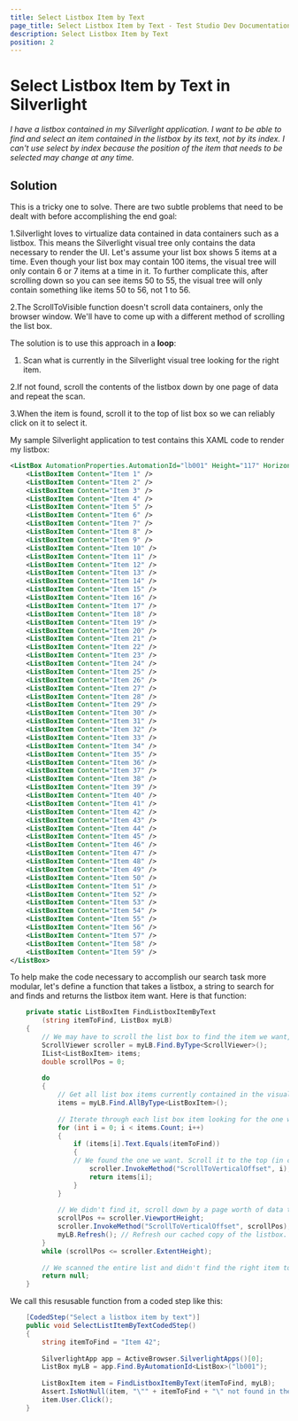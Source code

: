 ```yaml
---
title: Select Listbox Item by Text
page_title: Select Listbox Item by Text - Test Studio Dev Documentation
description: Select Listbox Item by Text
position: 2
---
```

# Select Listbox Item by Text in Silverlight

*I have a listbox contained in my Silverlight application. I want to be able to find and select an item contained in the listbox by its text, not by its index. I can't use select by index because the position of the item that needs to be selected may change at any time.*

## Solution

This is a tricky one to solve. There are two subtle problems that need to be dealt with before accomplishing the end goal:

1.Silverlight loves to virtualize data contained in data containers such as a listbox. This means the Silverlight visual tree only contains the data necessary to render the UI. Let's assume your list box shows 5 items at a time. Even though your list box may contain 100 items, the visual tree will only contain 6 or 7 items at a time in it. To further complicate this, after scrolling down so you can see items 50 to 55, the visual tree will only contain something like items 50 to 56, not 1 to 56.

2.The ScrollToVisible function doesn't scroll data containers, only the browser window. We'll have to come up with a different method of scrolling the list box.

The solution is to use this approach in a **loop**:

1. Scan what is currently in the Silverlight visual tree looking for the right item.

2.If not found, scroll the contents of the listbox down by one page of data and repeat the scan.

3.When the item is found, scroll it to the top of list box so we can reliably click on it to select it.

My sample Silverlight application to test contains this XAML code to render my listbox:

````XML
<ListBox AutomationProperties.AutomationId="lb001" Height="117" HorizontalAlignment="Left" Margin="23,102,0,0" Name="listBox1" VerticalAlignment="Top" Width="281">
    <ListBoxItem Content="Item 1" />
    <ListBoxItem Content="Item 2" />
    <ListBoxItem Content="Item 3" />
    <ListBoxItem Content="Item 4" />
    <ListBoxItem Content="Item 5" />
    <ListBoxItem Content="Item 6" />
    <ListBoxItem Content="Item 7" />
    <ListBoxItem Content="Item 8" />
    <ListBoxItem Content="Item 9" />
    <ListBoxItem Content="Item 10" />
    <ListBoxItem Content="Item 11" />
    <ListBoxItem Content="Item 12" />
    <ListBoxItem Content="Item 13" />
    <ListBoxItem Content="Item 14" />
    <ListBoxItem Content="Item 15" />
    <ListBoxItem Content="Item 16" />
    <ListBoxItem Content="Item 17" />
    <ListBoxItem Content="Item 18" />
    <ListBoxItem Content="Item 19" />
    <ListBoxItem Content="Item 20" />
    <ListBoxItem Content="Item 21" />
    <ListBoxItem Content="Item 22" />
    <ListBoxItem Content="Item 23" />
    <ListBoxItem Content="Item 24" />
    <ListBoxItem Content="Item 25" />
    <ListBoxItem Content="Item 26" />
    <ListBoxItem Content="Item 27" />
    <ListBoxItem Content="Item 28" />
    <ListBoxItem Content="Item 29" />
    <ListBoxItem Content="Item 30" />
    <ListBoxItem Content="Item 31" />
    <ListBoxItem Content="Item 32" />
    <ListBoxItem Content="Item 33" />
    <ListBoxItem Content="Item 34" />
    <ListBoxItem Content="Item 35" />
    <ListBoxItem Content="Item 36" />
    <ListBoxItem Content="Item 37" />
    <ListBoxItem Content="Item 38" />
    <ListBoxItem Content="Item 39" />
    <ListBoxItem Content="Item 40" />
    <ListBoxItem Content="Item 41" />
    <ListBoxItem Content="Item 42" />
    <ListBoxItem Content="Item 43" />
    <ListBoxItem Content="Item 44" />
    <ListBoxItem Content="Item 45" />
    <ListBoxItem Content="Item 46" />
    <ListBoxItem Content="Item 47" />
    <ListBoxItem Content="Item 48" />
    <ListBoxItem Content="Item 49" />
    <ListBoxItem Content="Item 50" />
    <ListBoxItem Content="Item 51" />
    <ListBoxItem Content="Item 52" />
    <ListBoxItem Content="Item 53" />
    <ListBoxItem Content="Item 54" />
    <ListBoxItem Content="Item 55" />
    <ListBoxItem Content="Item 56" />
    <ListBoxItem Content="Item 57" />
    <ListBoxItem Content="Item 58" />
    <ListBoxItem Content="Item 59" />
</ListBox>
````

To help make the code necessary to accomplish our search task more modular, let's define a function that takes a listbox, a string to search for and finds and returns the listbox item want. Here is that function:

````C#
    private static ListBoxItem FindListboxItemByText
        (string itemToFind, ListBox myLB)
    {
        // We may have to scroll the list box to find the item we want, so get the scroll viewer attached to the listbox
        ScrollViewer scroller = myLB.Find.ByType<ScrollViewer>();
        IList<ListBoxItem> items;
        double scrollPos = 0;
    
        do
        {
            // Get all list box items currently contained in the visual tree
            items = myLB.Find.AllByType<ListBoxItem>();
    
            // Iterate through each list box item looking for the one we want
            for (int i = 0; i < items.Count; i++)
            {
                if (items[i].Text.Equals(itemToFind))
                {
                // We found the one we want. Scroll it to the top (in case it's outside the listbox's viewport) then return it to the caller.
                    scroller.InvokeMethod("ScrollToVerticalOffset", i);
                    return items[i];
                }
            }
    
            // We didn't find it, scroll down by a page worth of data to populate the VisualTree with the next page of data and try again.
            scrollPos += scroller.ViewportHeight;
            scroller.InvokeMethod("ScrollToVerticalOffset", scrollPos);
            myLB.Refresh(); // Refresh our cached copy of the listbox.
        }
        while (scrollPos <= scroller.ExtentHeight);
    
        // We scanned the entire list and didn't find the right item to select.
        return null;
    }
````

We call this resusable function from a coded step like this:


````C#
    [CodedStep("Select a listbox item by text")]
    public void SelectListItemByTextCodedStep()
    {
        string itemToFind = "Item 42";
    
        SilverlightApp app = ActiveBrowser.SilverlightApps()[0];
        ListBox myLB = app.Find.ByAutomationId<ListBox>("lb001");
    
        ListBoxItem item = FindListboxItemByText(itemToFind, myLB);
        Assert.IsNotNull(item, "\"" + itemToFind + "\" not found in the listbox.");
        item.User.Click();
    }
````